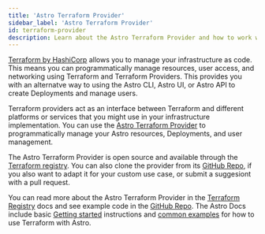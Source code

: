 ```yaml
---
title: 'Astro Terraform Provider'
sidebar_label: 'Astro Terraform Provider'
id: terraform-provider
description: Learn about the Astro Terraform Provider and how to work with it.
---
```


[Terraform by HashiCorp](https://www.terraform.io/) allows you to manage your infrastructure as code. This means you can programmatically manage resources, user access, and networking using Terraform and Terraform Providers. This provides you with an alternatve way to using the Astro CLI, Astro UI, or Astro API to create Deployments and manage users.

Terraform providers act as an interface between Terraform and different platforms or services that you might use in your infrastructure implementation. You can use the [Astro Terraform Provider](https://github.com/astronomer/terraform-provider-astro) to programmatically manage your Astro resources, Deployments, and user management.

The Astro Terraform Provider is open source and available through the [Terraform registry](https://registry.terraform.io/providers/astronomer/astro/0.3.0). You can also clone the provider from its [GitHub Repo](https://github.com/astronomer/terraform-provider-astro), if you also want to adapt it for your custom use case, or submit a suggesiont with a pull request.

You can read more about the Astro Terraform Provider in the [Terraform Registry](https://registry.terraform.io/providers/astronomer/astro/latest/docs) docs and see example code in the [GitHub Repo](https://github.com/astronomer/terraform-provider-astro/tree/main/examples). The Astro Docs include basic [Getting started](terraform-provider-get-started.md) instructions and [common examples](terraform-provider-examples.md) for how to use Terraform with Astro.
